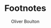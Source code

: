 ---
title: Footnotes
subtitle: Oliver Boulton
description: "Essay\nPublisher: Revue Diorama (No.2, Geometric City), 2020\nDesign: Oliver Boulton\n Offset CMYK, 280 × 210.\nISSN: 2679-8980"
layout: project
---